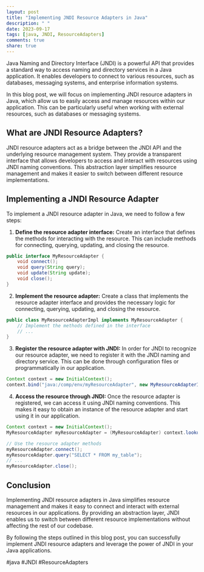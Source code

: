 ```yaml
---
layout: post
title: "Implementing JNDI Resource Adapters in Java"
description: " "
date: 2023-09-17
tags: [java, JNDI, ResourceAdapters]
comments: true
share: true
---
```


Java Naming and Directory Interface (JNDI) is a powerful API that provides a standard way to access naming and directory services in a Java application. It enables developers to connect to various resources, such as databases, messaging systems, and enterprise information systems.

In this blog post, we will focus on implementing JNDI resource adapters in Java, which allow us to easily access and manage resources within our application. This can be particularly useful when working with external resources, such as databases or messaging systems.

## What are JNDI Resource Adapters?

JNDI resource adapters act as a bridge between the JNDI API and the underlying resource management system. They provide a transparent interface that allows developers to access and interact with resources using JNDI naming conventions. This abstraction layer simplifies resource management and makes it easier to switch between different resource implementations.

## Implementing a JNDI Resource Adapter

To implement a JNDI resource adapter in Java, we need to follow a few steps:

1. **Define the resource adapter interface:** Create an interface that defines the methods for interacting with the resource. This can include methods for connecting, querying, updating, and closing the resource.

```java
public interface MyResourceAdapter {
    void connect();
    void query(String query);
    void update(String update);
    void close();
}
```

2. **Implement the resource adapter:** Create a class that implements the resource adapter interface and provides the necessary logic for connecting, querying, updating, and closing the resource.

```java
public class MyResourceAdapterImpl implements MyResourceAdapter {
    // Implement the methods defined in the interface
    // ...
}
```

3. **Register the resource adapter with JNDI:** In order for JNDI to recognize our resource adapter, we need to register it with the JNDI naming and directory service. This can be done through configuration files or programmatically in our application.

```java
Context context = new InitialContext();
context.bind("java:/comp/env/myResourceAdapter", new MyResourceAdapterImpl());
```

4. **Access the resource through JNDI:** Once the resource adapter is registered, we can access it using JNDI naming conventions. This makes it easy to obtain an instance of the resource adapter and start using it in our application.

```java
Context context = new InitialContext();
MyResourceAdapter myResourceAdapter = (MyResourceAdapter) context.lookup("java:/comp/env/myResourceAdapter");

// Use the resource adapter methods
myResourceAdapter.connect();
myResourceAdapter.query("SELECT * FROM my_table");
// ...
myResourceAdapter.close();
```

## Conclusion

Implementing JNDI resource adapters in Java simplifies resource management and makes it easy to connect and interact with external resources in our applications. By providing an abstraction layer, JNDI enables us to switch between different resource implementations without affecting the rest of our codebase.

By following the steps outlined in this blog post, you can successfully implement JNDI resource adapters and leverage the power of JNDI in your Java applications.

#java #JNDI #ResourceAdapters